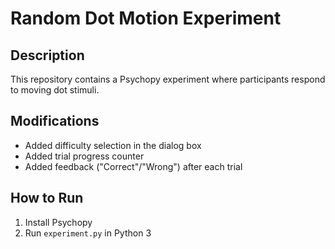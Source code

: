 # Random Dot Motion Experiment

## Description
This repository contains a Psychopy experiment where participants respond to moving dot stimuli.

## Modifications
- Added difficulty selection in the dialog box
- Added trial progress counter
- Added feedback ("Correct"/"Wrong") after each trial

## How to Run
1. Install Psychopy
2. Run `experiment.py` in Python 3
